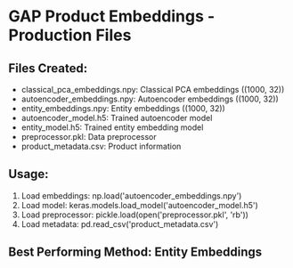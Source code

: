 
# GAP Product Embeddings - Production Files

## Files Created:
- classical_pca_embeddings.npy: Classical PCA embeddings ((1000, 32))
- autoencoder_embeddings.npy: Autoencoder embeddings ((1000, 32))
- entity_embeddings.npy: Entity embeddings ((1000, 32))
- autoencoder_model.h5: Trained autoencoder model
- entity_model.h5: Trained entity embedding model
- preprocessor.pkl: Data preprocessor
- product_metadata.csv: Product information

## Usage:
1. Load embeddings: np.load('autoencoder_embeddings.npy')
2. Load model: keras.models.load_model('autoencoder_model.h5')
3. Load preprocessor: pickle.load(open('preprocessor.pkl', 'rb'))
4. Load metadata: pd.read_csv('product_metadata.csv')

## Best Performing Method: Entity Embeddings
